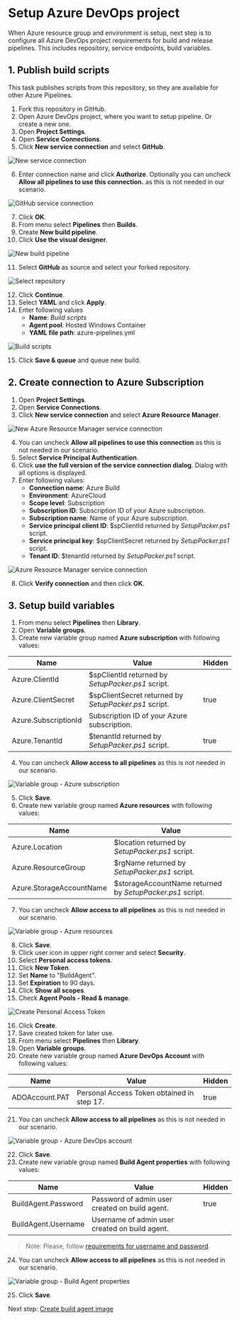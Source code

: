 # Setup Azure DevOps project

When Azure resource group and environment is setup, next step is to configure all Azure DevOps project requirements for build and release pipelines. This includes repository, service endpoints, build variables.

## 1. Publish build scripts

This task publishes scripts from this repository, so they are available for other Azure Pipelines.

1. Fork this repository in GitHub.
2. Open Azure DevOps project, where you want to setup pipeline. Or create a new one.
3. Open **Project Settings**.
4. Open **Service Connections**.
5. Click **New service connection** and select **GitHub**.

![New service connection](images/Setup_Azure_DevOps_project_New_service_connection.png)

6. Enter connection name and click **Authorize**. Optionally you can uncheck **Allow all pipelines to use this connection.** as this is not needed in our scenario.

![GitHub service connection](images/Setup_Azure_DevOps_project_GitHub_service_connection.png)

7. Click **OK**.
8. From menu select **Pipelines** then **Builds**.
9. Create **New build pipeline**.
10. Click **Use the visual designer**.

![New build pipeline](images/Setup_Azure_DevOps_project_New_build_pipeline.png)

11. Select **GitHub** as source and select your forked repository.

![Select repository](images/Setup_Azure_DevOps_project_Select_repository.png)

12. Click **Continue**.
13. Select **YAML** and click **Apply**.
14. Enter following values
    - **Name**: _Build scripts_
    - **Agent pool**: Hosted Windows Container
    - **YAML file path**: azure-pipelines.yml

![Build scripts](images/Setup_Azure_DevOps_project_Build_scripts.png)

15. Click **Save & queue** and queue new build.

## 2. Create connection to Azure Subscription

1. Open **Project Settings**.
2. Open **Service Connections**.
3. Click **New service connection** and select **Azure Resource Manager**.

![New Azure Resource Manager service connection](images/Setup_Azure_DevOps_project_New_Azure_service_connection.png)

4. You can uncheck **Allow all pipelines to use this connection** as this is not needed in our scenario.
5. Select **Service Principal Authentication**.
6. Click **use the full version of the service connection dialog**. Dialog with all options is displayed.
7. Enter following values:
    - **Connection name**: Azure Build
    - **Environment**: AzureCloud
    - **Scope level**: Subscription
    - **Subscription ID**: Subscription ID of your Azure subscription.
    - **Subscription name**: Name of your Azure subscription.
    - **Service principal client ID**: $spClientId returned by _SetupPacker.ps1_ script.
    - **Service principal key**: $spClientSecret returned by _SetupPacker.ps1_ script.
    - **Tenant ID**: $tenantId returned by _SetupPacker.ps1_ script.

![Azure Resource Manager service connection](images/Setup_Azure_DevOps_project_Azure_service_connection.png)

8. Click **Verify connection** and then click **OK**.

## 3. Setup build variables

1. From menu select **Pipelines** then **Library**.
2. Open **Variable groups**.
3. Create new variable group named **Azure subscription** with following values:

| Name                 | Value                                                 | Hidden |
|----------------------|-------------------------------------------------------|--------|
| Azure.ClientId       | $spClientId returned by _SetupPacker.ps1_ script.     |        |
| Azure.ClientSecret   | $spClientSecret returned by _SetupPacker.ps1_ script. | true   |
| Azure.SubscriptionId | Subscription ID of your Azure subscription.           |        |
| Azure.TenantId       | $tenantId returned by _SetupPacker.ps1_ script.       | true   |

4. You can uncheck **Allow access to all pipelines** as this is not needed in our scenario.

![Variable group - Azure subscription](images/Setup_Azure_DevOps_project_Variable_group_Azure_subscription.png)

5. Click **Save**.
6. Create new variable group named **Azure resources** with following values:

| Name                     | Value                                                     |
|--------------------------|-----------------------------------------------------------|
| Azure.Location           | $location returned by _SetupPacker.ps1_ script.           |
| Azure.ResourceGroup      | $rgName returned by _SetupPacker.ps1_ script.             |
| Azure.StorageAccountName | $storageAccountName returned by _SetupPacker.ps1_ script. |

7. You can uncheck **Allow access to all pipelines** as this is not needed in our scenario.

![Variable group - Azure resources](images/Setup_Azure_DevOps_project_Variable_group_Azure_resources.png)

8. Click **Save**.
9. Click user icon in upper right corner and select **Security**.
10. Select **Personal access tokens**.
11. Click **New Token**.
12. Set **Name** to "BuildAgent".
13. Set **Expiration** to 90 days.
14. Click **Show all scopes**.
15. Check **Agent Pools - Read & manage**.

![Create Personal Access Token](images/Setup_Azure_DevOps_project_Personal_Access_Token.png)

16. Click **Create**.
17. Save created token for later use.
18. From menu select **Pipelines** then **Library**.
19. Open **Variable groups**.
20. Create new variable group named **Azure DevOps Account** with following values:

| Name                | Value                                      | Hidden |
|---------------------|--------------------------------------------|--------|
| ADOAccount.PAT      | Personal Access Token obtained in step 17. | true   |

21. You can uncheck **Allow access to all pipelines** as this is not needed in our scenario.

![Variable group - Azure DevOps account](images/Setup_Azure_DevOps_project_Variable_group_Azure_DevOps_account.png)

22. Click **Save**.
23. Create new variable group named **Build Agent properties** with following values:

| Name                | Value                                          | Hidden |
|---------------------|------------------------------------------------|--------|
| BuildAgent.Password | Password of admin user created on build agent. | true   |
| BuildAgent.Username | Username of admin user created on build agent. |        |

> Note: Please, follow [requirements for username and password](https://docs.microsoft.com/en-us/azure/virtual-machines/windows/faq#what-are-the-username-requirements-when-creating-a-vm).

24. You can uncheck **Allow access to all pipelines** as this is not needed in our scenario.

![Variable group - Build Agent properties](images/Setup_Azure_DevOps_project_Variable_group_Build_agent.png)

25. Click **Save**.

Next step: [Create build agent image](Create_build_agent_image.md)
